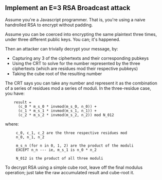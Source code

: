## Implement an E=3 RSA Broadcast attack

 Assume you're a Javascript programmer. That is, you're using a naive handrolled RSA to encrypt without padding.

Assume you can be coerced into encrypting the same plaintext three times, under three different public keys. You can; it's happened.

Then an attacker can trivially decrypt your message, by:

* Capturing any 3 of the ciphertexts and their corresponding pubkeys
* Using the CRT to solve for the number represented by the three ciphertexts (which are residues mod their respective pubkeys)
* Taking the cube root of the resulting number

The CRT says you can take any number and represent it as the combination of a series of residues mod a series of moduli. In the three-residue case, you have:
```
    result =
      (c_0 * m_s_0 * invmod(m_s_0, n_0)) +
      (c_1 * m_s_1 * invmod(m_s_1, n_1)) +
      (c_2 * m_s_2 * invmod(m_s_2, n_2)) mod N_012
```
where:
```
     c_0, c_1, c_2 are the three respective residues mod
     n_0, n_1, n_2

     m_s_n (for n in 0, 1, 2) are the product of the moduli
     EXCEPT n_n --- ie, m_s_1 is n_0 * n_2

     N_012 is the product of all three moduli
```
To decrypt RSA using a simple cube root, leave off the final modulus operation; just take the raw accumulated result and cube-root it. 

